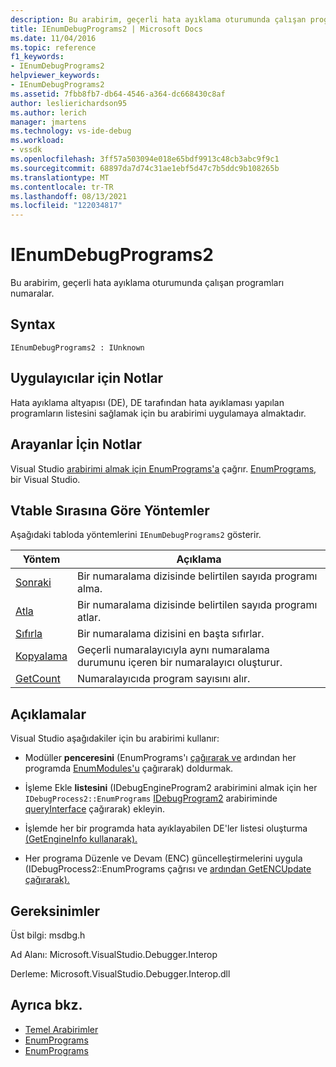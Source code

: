 ```yaml
---
description: Bu arabirim, geçerli hata ayıklama oturumunda çalışan programları numaralar.
title: IEnumDebugPrograms2 | Microsoft Docs
ms.date: 11/04/2016
ms.topic: reference
f1_keywords:
- IEnumDebugPrograms2
helpviewer_keywords:
- IEnumDebugPrograms2
ms.assetid: 7fbb8fb7-db64-4546-a364-dc668430c8af
author: leslierichardson95
ms.author: lerich
manager: jmartens
ms.technology: vs-ide-debug
ms.workload:
- vssdk
ms.openlocfilehash: 3ff57a503094e018e65bdf9913c48cb3abc9f9c1
ms.sourcegitcommit: 68897da7d74c31ae1ebf5d47c7b5ddc9b108265b
ms.translationtype: MT
ms.contentlocale: tr-TR
ms.lasthandoff: 08/13/2021
ms.locfileid: "122034817"
---
```

# <a name="ienumdebugprograms2"></a>IEnumDebugPrograms2
Bu arabirim, geçerli hata ayıklama oturumunda çalışan programları numaralar.

## <a name="syntax"></a>Syntax

```
IEnumDebugPrograms2 : IUnknown
```

## <a name="notes-for-implementers"></a>Uygulayıcılar için Notlar
 Hata ayıklama altyapısı (DE), DE tarafından hata ayıklaması yapılan programların listesini sağlamak için bu arabirimi uygulamaya almaktadır.

## <a name="notes-for-callers"></a>Arayanlar İçin Notlar
 Visual Studio [arabirimi almak için EnumPrograms'a](../../../extensibility/debugger/reference/idebugprocess2-enumprograms.md) çağrır. [EnumPrograms,](../../../extensibility/debugger/reference/idebugengine2-enumprograms.md) bir Visual Studio.

## <a name="methods-in-vtable-order"></a>Vtable Sırasına Göre Yöntemler
 Aşağıdaki tabloda yöntemlerini `IEnumDebugPrograms2` gösterir.

|Yöntem|Açıklama|
|------------|-----------------|
|[Sonraki](../../../extensibility/debugger/reference/ienumdebugprograms2-next.md)|Bir numaralama dizisinde belirtilen sayıda programı alma.|
|[Atla](../../../extensibility/debugger/reference/ienumdebugprograms2-skip.md)|Bir numaralama dizisinde belirtilen sayıda programı atlar.|
|[Sıfırla](../../../extensibility/debugger/reference/ienumdebugprograms2-reset.md)|Bir numaralama dizisini en başta sıfırlar.|
|[Kopyalama](../../../extensibility/debugger/reference/ienumdebugprograms2-clone.md)|Geçerli numaralayıcıyla aynı numaralama durumunu içeren bir numaralayıcı oluşturur.|
|[GetCount](../../../extensibility/debugger/reference/ienumdebugprograms2-getcount.md)|Numaralayıcıda program sayısını alır.|

## <a name="remarks"></a>Açıklamalar
 Visual Studio aşağıdakiler için bu arabirimi kullanır:

- Modüller **penceresini** (EnumPrograms'ı [çağırarak ve](../../../extensibility/debugger/reference/idebugprocess2-enumprograms.md) ardından her programda [EnumModules'u](../../../extensibility/debugger/reference/idebugprogram2-enummodules.md) çağırarak) doldurmak.

- İşleme Ekle **listesini** (IDebugEngineProgram2 arabirimini almak için her `IDebugProcess2::EnumPrograms` [IDebugProgram2](../../../extensibility/debugger/reference/idebugprogram2.md) arabiriminde [queryInterface](/cpp/atl/queryinterface) çağırarak) ekleyin. [](../../../extensibility/debugger/reference/idebugengineprogram2.md)

- İşlemde her bir programda hata ayıklayabilen DE'ler listesi oluşturma [(GetEngineInfo kullanarak).](../../../extensibility/debugger/reference/idebugprogram2-getengineinfo.md)

- Her programa Düzenle ve Devam (ENC) güncelleştirmelerini uygula (IDebugProcess2::EnumPrograms çağrısı ve [ardından GetENCUpdate çağırarak).](../../../extensibility/debugger/reference/idebugprogram2-getencupdate.md)

## <a name="requirements"></a>Gereksinimler
 Üst bilgi: msdbg.h

 Ad Alanı: Microsoft.VisualStudio.Debugger.Interop

 Derleme: Microsoft.VisualStudio.Debugger.Interop.dll

## <a name="see-also"></a>Ayrıca bkz.
- [Temel Arabirimler](../../../extensibility/debugger/reference/core-interfaces.md)
- [EnumPrograms](../../../extensibility/debugger/reference/idebugengine2-enumprograms.md)
- [EnumPrograms](../../../extensibility/debugger/reference/idebugprocess2-enumprograms.md)
